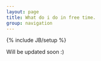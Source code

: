 ```yaml
---
layout: page
title: What do i do in free time.
group: navigation
---
```

{% include JB/setup %}

Will be updated soon :)

